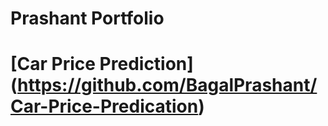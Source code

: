 # Prashant Portfolio
# [Car Price Prediction] (https://github.com/BagalPrashant/Car-Price-Predication) 
